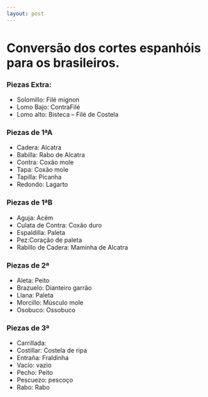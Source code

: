 ```yaml
---
layout: post
---
```

# Conversão dos cortes espanhóis para os brasileiros.

### Piezas Extra:
- Solomillo: Filé mignon
- Lomo Bajo: ContraFilé
- Lomo alto: Bisteca – Filé de Costela

### Piezas de 1ªA
- Cadera: Alcatra
- Babilla: Rabo de Alcatra
- Contra: Coxão mole
- Tapa: Coxão mole
- Tapilla: Picanha
- Redondo: Lagarto

### Piezas de 1ªB
- Aguja: Acém 
- Culata de Contra: Coxão duro
- Espaldilla: Paleta
- Pez:Coração de paleta
- Rabillo de Cadera: Maminha de Alcatra

### Piezas de 2ª
- Aleta: Peito
- Brazuelo: Dianteiro garrão
- Llana: Paleta
- Morcillo: Músculo mole
- Osobuco: Ossobuco

### Piezas de 3ª
- Carrillada:
- Costillar: Costela de ripa
- Entraña: Fraldinha
- Vacío: vazio
- Pecho: Peito
- Pescuezo: pescoço
- Rabo: Rabo